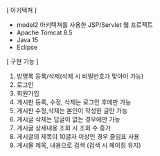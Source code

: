 [ 아키텍쳐 ]
- model2 아키텍쳐를 사용한 JSP/Servlet 웹 프로젝트
- Apache Tomcat 8.5 
- Java 15
- Eclipse

[ 구현 기능 ] 
1. 방명록 등록/삭제(삭제 시 비밀번호가 맞아야 가능)
2. 로그인
3. 회원가입
4. 게시판 등록, 수정, 삭제는 로그인 후에만 가능
5. 게시판 수정,삭제는 본인이 작성한 글만 가능
6. 게시글 삭제는 답글이 없는 경우에만 가능
7. 게시글 상세내용 조회 시 조회 수 증가
8. 게시글의 제목이 10글자 이상인 경우 즐임표 사용
9. 게시물 제목, 내용으로 검색 (검색 시 페이징 유지)

